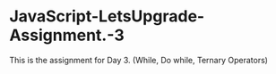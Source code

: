 # JavaScript-LetsUpgrade-Assignment.-3
This is the assignment for Day 3. (While, Do while, Ternary Operators)
